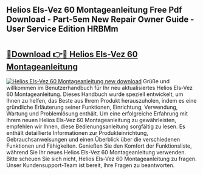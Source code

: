 ## Helios Els-Vez 60 Montageanleitung Free Pdf Download - Part-5em New Repair Owner Guide - User Service Edition HRBMm

# <h2><a href="http://df7gtm.blite.top/?on=Helios+Els-Vez+60+Montageanleitung">🔗Download 👉🔴 Helios Els-Vez 60 Montageanleitung</a></h2>

[![Helios Els-Vez 60 Montageanleitung new download](https://i.imgur.com/lujVjoI.png)](http://df7gtm.blite.top/?on=Helios+Els-Vez+60+Montageanleitung)
Grüße und willkommen im Benutzerhandbuch für Ihr neu aktualisiertes Helios Els-Vez 60 Montageanleitung. Dieses Handbuch wurde speziell entwickelt, um Ihnen zu helfen, das Beste aus Ihrem Produkt herauszuholen, indem es eine gründliche Erläuterung seiner Funktionen, Einrichtung, Verwendung, Wartung und Problemlösung enthält. Um eine erfolgreiche Erfahrung mit Ihrem neuen Helios Els-Vez 60 Montageanleitung zu gewährleisten, empfehlen wir Ihnen, diese Bedienungsanleitung sorgfältig zu lesen. Es enthält detaillierte Informationen zur Produkteinrichtung, Gebrauchsanweisungen und einen Überblick über die verschiedenen Funktionen und Fähigkeiten. Genießen Sie den Komfort der Funktionsliste, während Sie Ihr neues Helios Els-Vez 60 Montageanleitung verwenden. Bitte scheuen Sie sich nicht, Helios Els-Vez 60 Montageanleitung zu fragen. Unser Kundensupport-Team ist bereit, Ihre Fragen zu beantworten.
